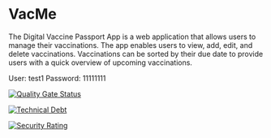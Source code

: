 # VacMe

The Digital Vaccine Passport App is a web application that allows users to manage their vaccinations. The app enables users to view, add, edit, and delete vaccinations. Vaccinations can be sorted by their due date to provide users with a quick overview of upcoming vaccinations.

User: test1
Password: 11111111

[![Quality Gate Status](https://sonarcloud.io/api/project_badges/measure?project=sirtobiwan_VacMe-backend&metric=alert_status)](https://sonarcloud.io/summary/new_code?id=sirtobiwan_VacMe-backend)

[![Technical Debt](https://sonarcloud.io/api/project_badges/measure?project=sirtobiwan_VacMe-backend&metric=sqale_index)](https://sonarcloud.io/summary/new_code?id=sirtobiwan_VacMe-backend)

[![Security Rating](https://sonarcloud.io/api/project_badges/measure?project=sirtobiwan_VacMe-backend&metric=security_rating)](https://sonarcloud.io/summary/new_code?id=sirtobiwan_VacMe-backend)
